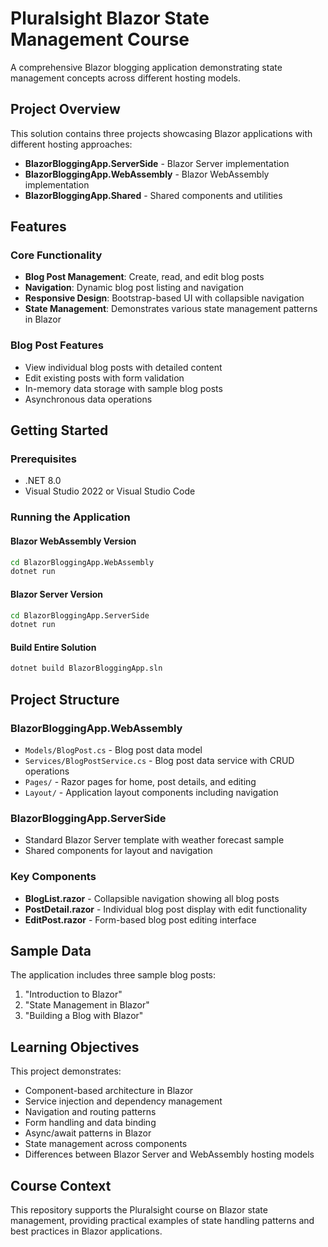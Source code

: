 # Pluralsight Blazor State Management Course

A comprehensive Blazor blogging application demonstrating state management concepts across different hosting models.

## Project Overview

This solution contains three projects showcasing Blazor applications with different hosting approaches:

- **BlazorBloggingApp.ServerSide** - Blazor Server implementation
- **BlazorBloggingApp.WebAssembly** - Blazor WebAssembly implementation
- **BlazorBloggingApp.Shared** - Shared components and utilities

## Features

### Core Functionality
- **Blog Post Management**: Create, read, and edit blog posts
- **Navigation**: Dynamic blog post listing and navigation
- **Responsive Design**: Bootstrap-based UI with collapsible navigation
- **State Management**: Demonstrates various state management patterns in Blazor

### Blog Post Features
- View individual blog posts with detailed content
- Edit existing posts with form validation
- In-memory data storage with sample blog posts
- Asynchronous data operations

## Getting Started

### Prerequisites
- .NET 8.0
- Visual Studio 2022 or Visual Studio Code

### Running the Application

#### Blazor WebAssembly Version
```bash
cd BlazorBloggingApp.WebAssembly
dotnet run
```

#### Blazor Server Version
```bash
cd BlazorBloggingApp.ServerSide
dotnet run
```

#### Build Entire Solution
```bash
dotnet build BlazorBloggingApp.sln
```

## Project Structure

### BlazorBloggingApp.WebAssembly
- `Models/BlogPost.cs` - Blog post data model
- `Services/BlogPostService.cs` - Blog post data service with CRUD operations
- `Pages/` - Razor pages for home, post details, and editing
- `Layout/` - Application layout components including navigation

### BlazorBloggingApp.ServerSide
- Standard Blazor Server template with weather forecast sample
- Shared components for layout and navigation

### Key Components
- **BlogList.razor** - Collapsible navigation showing all blog posts
- **PostDetail.razor** - Individual blog post display with edit functionality
- **EditPost.razor** - Form-based blog post editing interface

## Sample Data

The application includes three sample blog posts:
1. "Introduction to Blazor"
2. "State Management in Blazor"
3. "Building a Blog with Blazor"

## Learning Objectives

This project demonstrates:
- Component-based architecture in Blazor
- Service injection and dependency management
- Navigation and routing patterns
- Form handling and data binding
- Async/await patterns in Blazor
- State management across components
- Differences between Blazor Server and WebAssembly hosting models

## Course Context

This repository supports the Pluralsight course on Blazor state management, providing practical examples of state handling patterns and best practices in Blazor applications.